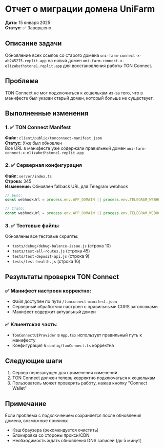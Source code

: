 # Отчет о миграции домена UniFarm
**Дата:** 15 января 2025  
**Статус:** ✅ Завершено

## Описание задачи
Обновление всех ссылок со старого домена `uni-farm-connect-x-ab245275.replit.app` на новый домен `uni-farm-connect-x-elizabethstone1.replit.app` для восстановления работы TON Connect.

## Проблема
TON Connect не мог подключиться к кошелькам из-за того, что в манифесте был указан старый домен, который больше не существует.

## Выполненные изменения

### 1. ✅ TON Connect Manifest
**Файл:** `client/public/tonconnect-manifest.json`  
**Статус:** Уже был обновлен  
Все URL в манифесте уже содержали правильный домен `uni-farm-connect-x-elizabethstone1.replit.app`

### 2. ✅ Серверная конфигурация  
**Файл:** `server/index.ts`  
**Строка:** 345  
**Изменение:** Обновлен fallback URL для Telegram webhook  
```typescript
// Было:
const webhookUrl = process.env.APP_DOMAIN || process.env.TELEGRAM_WEBHOOK_URL || 'https://uni-farm-connect-x-ab245275.replit.app';

// Стало:
const webhookUrl = process.env.APP_DOMAIN || process.env.TELEGRAM_WEBHOOK_URL || 'https://uni-farm-connect-x-elizabethstone1.replit.app';
```

### 3. ✅ Тестовые файлы
Обновлены все тестовые скрипты:
- `tests/debug/debug-balance-issue.js` (строка 10)
- `tests/test-all-routes.js` (строка 45)
- `tests/test-deposit-api.js` (строка 9)
- `tests/test-health.js` (строка 16)

## Результаты проверки TON Connect

### ✅ Манифест настроен корректно:
- Файл доступен по пути `/tonconnect-manifest.json`
- Серверный обработчик настроен с правильными CORS заголовками
- Манифест содержит актуальный домен

### ✅ Клиентская часть:
- `TonConnectUIProvider` в `App.tsx` использует правильный путь к манифесту
- Конфигурация в `config/tonConnect.ts` корректна

## Следующие шаги
1. Сервер перезапущен для применения изменений
2. TON Connect должен теперь корректно подключаться к кошелькам
3. Пользователь может проверить работу, нажав кнопку "Connect Wallet"

## Примечание
Если проблема с подключением сохраняется после обновления домена, возможные причины:
- Кэш браузера (рекомендуется очистить)
- Блокировка со стороны прокси/CDN
- Необходимость ждать обновления DNS записей (до 5 минут)